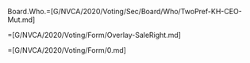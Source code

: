 Board.Who.=[G/NVCA/2020/Voting/Sec/Board/Who/TwoPref-KH-CEO-Mut.md]

=[G/NVCA/2020/Voting/Form/Overlay-SaleRight.md]

=[G/NVCA/2020/Voting/Form/0.md]

